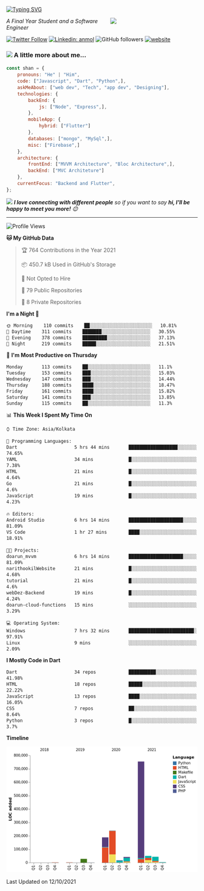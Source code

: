 <!-- <h2>नमस्ते (Namaste)🙏🏻, I'm Shan Shaji! <img src="https://media.giphy.com/media/12oufCB0MyZ1Go/giphy.gif" width="50"></h2> -->
[![Typing SVG](https://readme-typing-svg.herokuapp.com?lines=Hey%2C+I'm+Shan;I+am+a+Full+Stack+Developer)](https://git.io/typing-svg)

<img align='right' src="https://media.giphy.com/media/M9gbBd9nbDrOTu1Mqx/giphy.gif" width="230">
<p><em>A Final Year Student and a Software Engineer</em></p>

[![Twitter Follow](https://img.shields.io/twitter/follow/shan__shaji?style=flat)](https://twitter.com/intent/follow?screen_name=shan__shaji)
[![Linkedin: anmol](https://img.shields.io/badge/shan-shaji?style=flat-square&logo=Linkedin&logoColor=white&link=https://www.linkedin.com/in/shan-shaji/)](https://www.linkedin.com/in/shan-shaji/)
![GitHub followers](https://img.shields.io/github/followers/shan-shaji?label=Follow&style=social)
[![website](https://img.shields.io/badge/Website-46a2f1.svg?&style=flat-square&logo=Google-Chrome&logoColor=white&link=http://shan-shaji.github.io/)](http://shan-shaji.github.io/)



### <img src="https://media.giphy.com/media/VgCDAzcKvsR6OM0uWg/giphy.gif" width="50"> A little more about me...  

```javascript
const shan = {
    pronouns: "He" | "Him",
    code: ["Javascript", "Dart", "Python",],
    askMeAbout: ["web dev", "Tech", "app dev", "Designing"],
    technologies: {
        backEnd: {
            js: ["Node", "Express",],
        },
        mobileApp: {
            hybrid: ["Flutter"]
        },
        databases: ["mongo", "MySql",],
        misc: ["Firebase",]
    },
    architecture: {
        frontEnd: ["MVVM Architecture", "Bloc Architecture",],
        backEnd: ["MVC Architeture"]
    },
    currentFocus: "Backend and Flutter",
};
```

<img src="https://media.giphy.com/media/LnQjpWaON8nhr21vNW/giphy.gif" width="60"> <em><b>I love connecting with different people</b> so if you want to say <b>hi, I'll be happy to meet you more!</b> 😊</em>

---
<!--START_SECTION:waka-->
![Profile Views](http://img.shields.io/badge/Profile%20Views-30-blue)

**🐱 My GitHub Data** 

> 🏆 764 Contributions in the Year 2021
 > 
> 📦 450.7 kB Used in GitHub's Storage 
 > 
> 🚫 Not Opted to Hire
 > 
> 📜 79 Public Repositories 
 > 
> 🔑 8 Private Repositories  
 > 
**I'm a Night 🦉** 

```text
🌞 Morning    110 commits    ██░░░░░░░░░░░░░░░░░░░░░░░   10.81% 
🌆 Daytime    311 commits    ███████░░░░░░░░░░░░░░░░░░   30.55% 
🌃 Evening    378 commits    █████████░░░░░░░░░░░░░░░░   37.13% 
🌙 Night      219 commits    █████░░░░░░░░░░░░░░░░░░░░   21.51%

```
📅 **I'm Most Productive on Thursday** 

```text
Monday       113 commits    ██░░░░░░░░░░░░░░░░░░░░░░░   11.1% 
Tuesday      153 commits    ███░░░░░░░░░░░░░░░░░░░░░░   15.03% 
Wednesday    147 commits    ███░░░░░░░░░░░░░░░░░░░░░░   14.44% 
Thursday     188 commits    ████░░░░░░░░░░░░░░░░░░░░░   18.47% 
Friday       161 commits    ████░░░░░░░░░░░░░░░░░░░░░   15.82% 
Saturday     141 commits    ███░░░░░░░░░░░░░░░░░░░░░░   13.85% 
Sunday       115 commits    ██░░░░░░░░░░░░░░░░░░░░░░░   11.3%

```


📊 **This Week I Spent My Time On** 

```text
⌚︎ Time Zone: Asia/Kolkata

💬 Programming Languages: 
Dart                     5 hrs 44 mins       ██████████████████░░░░░░░   74.65% 
YAML                     34 mins             █░░░░░░░░░░░░░░░░░░░░░░░░   7.38% 
HTML                     21 mins             █░░░░░░░░░░░░░░░░░░░░░░░░   4.64% 
Go                       21 mins             █░░░░░░░░░░░░░░░░░░░░░░░░   4.6% 
JavaScript               19 mins             █░░░░░░░░░░░░░░░░░░░░░░░░   4.23%

🔥 Editors: 
Android Studio           6 hrs 14 mins       ████████████████████░░░░░   81.09% 
VS Code                  1 hr 27 mins        ████░░░░░░░░░░░░░░░░░░░░░   18.91%

🐱‍💻 Projects: 
doarun_mvvm              6 hrs 14 mins       ████████████████████░░░░░   81.09% 
narithookilWebsite       21 mins             █░░░░░░░░░░░░░░░░░░░░░░░░   4.68% 
tutorial                 21 mins             █░░░░░░░░░░░░░░░░░░░░░░░░   4.6% 
webDez-Backend           19 mins             █░░░░░░░░░░░░░░░░░░░░░░░░   4.24% 
doarun-cloud-functions   15 mins             ░░░░░░░░░░░░░░░░░░░░░░░░░   3.29%

💻 Operating System: 
Windows                  7 hrs 32 mins       ████████████████████████░   97.91% 
Linux                    9 mins              ░░░░░░░░░░░░░░░░░░░░░░░░░   2.09%

```

**I Mostly Code in Dart** 

```text
Dart                     34 repos            ██████████░░░░░░░░░░░░░░░   41.98% 
HTML                     18 repos            █████░░░░░░░░░░░░░░░░░░░░   22.22% 
JavaScript               13 repos            ████░░░░░░░░░░░░░░░░░░░░░   16.05% 
CSS                      7 repos             ██░░░░░░░░░░░░░░░░░░░░░░░   8.64% 
Python                   3 repos             █░░░░░░░░░░░░░░░░░░░░░░░░   3.7%

```


**Timeline**

![Chart not found](https://raw.githubusercontent.com/shan-shaji/shan-shaji/master/charts/bar_graph.png) 


 Last Updated on 12/10/2021
<!--END_SECTION:waka-->

